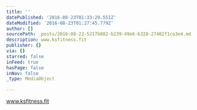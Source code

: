 ```yaml
---
title: ''
datePublished: '2016-08-23T01:33:20.551Z'
dateModified: '2016-08-23T01:27:45.779Z'
author: []
sourcePath: _posts/2016-08-22-5217b082-b239-49e6-b328-27402f1ca3e4.md
description: www.ksfitness.fit
publisher: {}
via: {}
starred: false
inFeed: true
hasPage: false
inNav: false
_type: MediaObject

---
```

www.ksfitness.fit